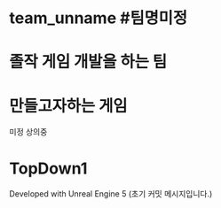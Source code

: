 
# team_unname #팀명미정

# 졸작 게임 개발을 하는 팀 




# 만들고자하는 게임 
 
 미정 상의중 


# TopDown1

Developed with Unreal Engine 5
 (초기 커밋 메시지입니다.)
